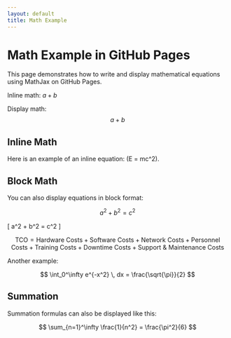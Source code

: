 ```yaml
---
layout: default
title: Math Example
---
```


# Math Example in GitHub Pages

This page demonstrates how to write and display mathematical equations using MathJax on GitHub Pages.

Inline math: $a+b$

Display math:
$$
a + b
$$

## Inline Math
Here is an example of an inline equation: \(E = mc^2\).

## Block Math
You can also display equations in block format:

$$
a^2 + b^2 = c^2
$$

\[
a^2 + b^2 = c^2
\]

$$
\text{TCO} = \text{Hardware Costs} + \text{Software Costs} + \text{Network Costs} + \text{Personnel Costs} + \text{Training Costs} + \text{Downtime Costs} + \text{Support & Maintenance Costs}
$$

Another example:

$$
\int_0^\infty e^{-x^2} \, dx = \frac{\sqrt{\pi}}{2}
$$

## Summation
Summation formulas can also be displayed like this:

$$
\sum_{n=1}^\infty \frac{1}{n^2} = \frac{\pi^2}{6}
$$
